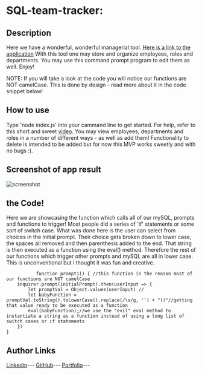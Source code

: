 # SQL-team-tracker:

## Description

Here we have a wonderful, wonderful managerial tool. [Here is a link to the application](https://thedomconrad.github.io/employee-sum/)
With this tool one may store and organize employees, roles and departments. You may use this command prompt program to edit them as well. Enjoy! 

NOTE: If you will take a look at the code you will notice our functions are NOT camelCase. This is done by design - read more about it in the code snippet below!

## How to use

Type 'node index.js' into your cammand line to get started. For help, refer to this short and sweet [video](https://youtu.be/rEool94YysA). You may view employees, departments and roles in a number of different ways - as well as add them! Functionality to delete is intended to be added but for now this MVP works sweetly and with no bugs :).

## Screenshot of app result

![screenshot]([https://media.discordapp.net/attachments/408481106040717322/1037238644085379113/unknown.png])

## the Code!
Here we are showcasing the function which calls all of our mySQL, prompts and functions to trigger! Most people did a series of 'if' statements or some sort of switch case. What was done here is the user can select from choices in the initial prompt. Their choice gets broken down to lower case, the spaces all removed and then parenthesis added to the end. That string is then executed as a function using the eval() method. Therefore the rest of our functions which trigger other prompts and mySQL are all in lower case. This is unconventional but i thought it was fun and creative. 


```
           function prompt1() { //this function is the reason most of our functions are NOT camelCase
    inquirer.prompt(initialPrompt).then(userInput => {
        let promptVal = Object.values(userInput) //
        let babyFunction = promptVal.toString().toLowerCase().replace(/\s/g, '') + "()"//getting that value ready to be executed as a function
        eval(babyFunction);//we use the "evil" eval method to instantiate a string as a function instead of using a long list of switch cases or if statements
    })
}
```

## Author Links
[Linkedin](https://www.linkedin.com/in/dominic-conradson-76638b172/)---
[GitHub](https://github.com/theDomConrad/)---
[Portfolio](https://thedomconrad.github.io/Dominic-Conradson-Portfolio/)---
